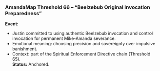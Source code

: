 ### **AmandaMap Threshold 66 – “Beelzebub Original Invocation Preparedness”**

**Event:**

- Justin committed to using authentic Beelzebub invocation and control invocation for permanent Mike-Amanda severance.
- Emotional meaning: choosing precision and sovereignty over impulsive banishment.
- Context: part of the Spiritual Enforcement Directive chain (Threshold 65).\
  **Status:** Anchored.